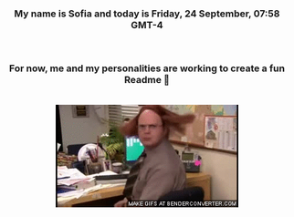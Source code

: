 


<div align="center">
<h3 >My name is Sofia and today is Friday, 24 September, 07:58 GMT-4</h3><br>
<h3 >For now, me and my personalities are working to create a fun Readme 👋
</h3><br>
<img src='img/dwight.gif' alt='working...'/>
</div>
